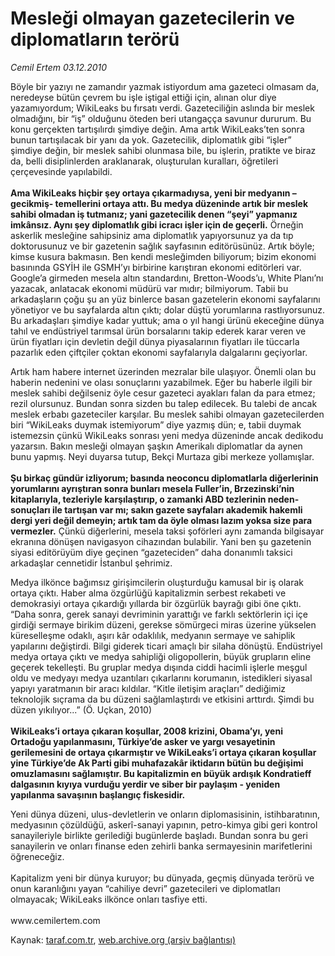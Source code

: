 # Mesleği olmayan gazetecilerin ve diplomatların terörü

*Cemil Ertem 03.12.2010*

<div class="yazi"><p>Böyle bir yazıyı ne zamandır yazmak istiyordum ama gazeteci olmasam da, neredeyse bütün çevrem bu işle iştigal ettiği için, alınan olur diye yazamıyordum; WikiLeaks bu fırsatı verdi. Gazeteciliğin aslında bir meslek olmadığını, bir “iş” olduğunu öteden beri utangaçça savunur dururum. Bu konu gerçekten tartışılırdı şimdiye değin. Ama artık WikiLeaks’ten sonra bunun tartışılacak bir yanı da yok. Gazetecilik, diplomatlık gibi “işler” şimdiye değin, bir meslek sahibi olunmasa bile, bu işlerin, pratikte ve biraz da, belli disiplinlerden araklanarak, oluşturulan kuralları, öğretileri çerçevesinde yapılabildi. <br/><br/><b>Ama WikiLeaks hiçbir şey ortaya çıkarmadıysa, yeni bir medyanın –gecikmiş- temellerini ortaya attı. Bu medya düzeninde artık bir meslek sahibi olmadan iş tutmanız; yani gazetecilik denen “şeyi” yapmanız imkânsız. Aynı şey diplomatlık gibi icracı işler için de geçerli.</b> Örneğin askerlik mesleğine sahipsiniz ama diplomatlık yapıyorsunuz ya da tıp doktorusunuz ve bir gazetenin sağlık sayfasının editörüsünüz. Artık böyle; kimse kusura bakmasın. Ben kendi mesleğimden biliyorum; bizim ekonomi basınında GSYİH ile GSMH’yı birbirine karıştıran ekonomi editörleri var. Google’a girmeden mesela altın standardını, Bretton-Woods’u, White Planı’nı yazacak, anlatacak ekonomi müdürü var mıdır; bilmiyorum. Tabii bu arkadaşların çoğu şu an yüz binlerce basan gazetelerin ekonomi sayfalarını yönetiyor ve bu sayfalarda altın çıktı; dolar düştü yorumlarına rastlıyorsunuz. Bu arkadaşları şimdiye kadar yuttuk; ama o yıl hangi ürünü ekeceğine dünya tahıl ve endüstriyel tarımsal ürün borsalarını takip ederek karar veren ve ürün fiyatları için devletin değil dünya piyasalarının fiyatları ile tüccarla pazarlık eden çiftçiler çoktan ekonomi sayfalarıyla dalgalarını geçiyorlar.</p>
<p>Artık ham habere internet üzerinden mezralar bile ulaşıyor. Önemli olan bu haberin nedenini ve olası sonuçlarını yazabilmek. Eğer bu haberle ilgili bir meslek sahibi değilseniz öyle cesur gazeteci ayakları falan da para etmez; rezil olursunuz. Bundan sonra sizden bu talep edilecek. Bu talebi de ancak meslek erbabı gazeteciler karşılar. Bu meslek sahibi olmayan gazetecilerden biri “WikiLeaks duymak istemiyorum” diye yazmış dün; e, tabii duymak istemezsin çünkü WikiLeaks sonrası yeni medya düzeninde ancak dedikodu yazarsın. Bakın mesleği olmayan şaşkın Amerikalı diplomatlar da aynen bunu yapmış. Neyi duyarsa tutup, Bekçi Murtaza gibi merkeze yollamışlar. <br/><br/><b>Şu birkaç gündür izliyorum; basında neoconcu diplomatlarla diğerlerinin yorumlarını ayrıştıran sonra bunları mesela Fuller’in, Brzezinski’nin kitaplarıyla, tezleriyle karşılaştırıp, o zamanki ABD tezlerinin neden-sonuçları ile tartışan var mı; sakın gazete sayfaları akademik hakemli dergi yeri değil demeyin; artık tam da öyle olması lazım yoksa size para vermezler.</b> Çünkü diğerlerini, mesela taksi şoförleri aynı zamanda bilgisayar ekranına dönüşen navigasyon cihazından bulabilir. Yani ben şu gazetenin siyasi editörüyüm diye geçinen “gazeteciden” daha donanımlı taksici arkadaşlar cennetidir İstanbul şehrimiz. </p>
<p>Medya ilkönce bağımsız girişimcilerin oluşturduğu kamusal bir iş olarak ortaya çıktı. Haber alma özgürlüğü kapitalizmin serbest rekabeti ve demokrasiyi ortaya çıkardığı yıllarda bir özgürlük bayrağı gibi öne çıktı. “Daha sonra, gerek sanayi devriminin yarattığı ve farklı sektörlerin içi içe girdiği sermaye birikim düzeni, gerekse sömürgeci miras üzerine yükselen küreselleşme odaklı, aşırı kâr odaklılık, medyanın sermaye ve sahiplik yapılarını değiştirdi. Bilgi giderek ticari amaçlı bir silaha dönüştü. Endüstriyel medya ortaya çıktı ve medya sahipliği oligopollerin, büyük grupların eline geçerek tekelleşti. Bu gruplar medya dışında ciddi hacimli işlerle meşgul oldu ve medyayı medya uzantıları çıkarlarını korumanın, istedikleri siyasal yapıyı yaratmanın bir aracı kıldılar. “Kitle iletişim araçları” dediğimiz teknolojik sıçrama da bu düzeni sağlamlaştırdı ve etkisini arttırdı. Şimdi bu düzen yıkılıyor...” (Ö. Uçkan, 2010)<br/><br/><b>WikiLeaks’i ortaya çıkaran koşullar, 2008 krizini, Obama’yı, yeni Ortadoğu yapılanmasını, Türkiye’de asker ve yargı vesayetinin gerilemesini de ortaya çıkarmıştır ve WikiLeaks’i ortaya çıkaran koşullar yine Türkiye’de Ak Parti gibi muhafazakâr iktidarın bütün bu değişimi omuzlamasını sağlamıştır. Bu kapitalizmin en büyük ardışık Kondratieff dalgasının kıyıya vurduğu yerdir ve siber bir paylaşım - yeniden yapılanma savaşının başlangıç fiskesidir. </b></p>
<p>Yeni dünya düzeni, ulus-devletlerin ve onların diplomasisinin, istihbaratının, medyasının çözüldüğü, askerî-sanayi yapının, petro-kimya gibi geri kontrol sanayileriyle birlikte gerilediği bugünlerde başladı. Bundan sonra bu geri sanayilerin ve onları finanse eden zehirli banka sermayesinin marifetlerini öğreneceğiz. <br/><br/>Kapitalizm yeni bir dünya kuruyor; bu dünyada, geçmiş dünyada terörü ve onun karanlığını yayan “cahiliye devri” gazetecileri ve diplomatları olmayacak; WikiLeaks ilkönce onları tasfiye etti.<br/><br/>www.cemilertem.com </p></div>

Kaynak: [taraf.com.tr](http://www.taraf.com.tr:80/cemil-ertem/makale-meslegi-olmayan-gazetecilerin-ve-diplomatlarin.htm), [web.archive.org (arşiv bağlantısı)](http://web.archive.org/web/20101206082140/http://www.taraf.com.tr:80/cemil-ertem/makale-meslegi-olmayan-gazetecilerin-ve-diplomatlarin.htm)
